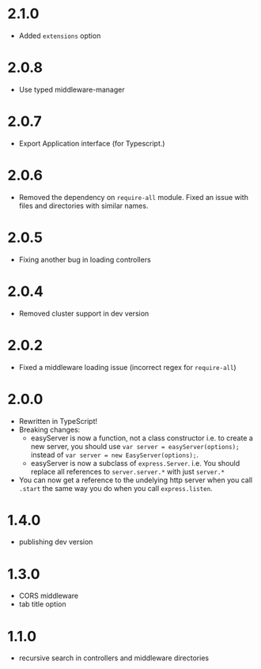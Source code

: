 # 2.1.0
- Added `extensions` option

# 2.0.8
- Use typed middleware-manager

# 2.0.7
- Export Application interface (for Typescript.)

# 2.0.6
- Removed the dependency on `require-all` module. Fixed an issue with files and directories with similar names.

# 2.0.5
- Fixing another bug in loading controllers

# 2.0.4
- Removed cluster support in dev version

# 2.0.2
- Fixed a middleware loading issue (incorrect regex for `require-all`)

# 2.0.0
- Rewritten in TypeScript!
- Breaking changes:
  - easyServer is now a function, not a class constructor
  i.e. to create a new server, you should use `var server = easyServer(options);` instead of
  `var server = new EasyServer(options);`.
  - easyServer is now a subclass of `express.Server`. i.e. You should replace all references
  to `server.server.*` with just `server.*`
- You can now get a reference to the undelying http server when you call `.start` the same
  way you do when you call `express.listen`.

# 1.4.0
- publishing dev version

# 1.3.0
- CORS middleware
- tab title option

# 1.1.0
- recursive search in controllers and middleware directories
